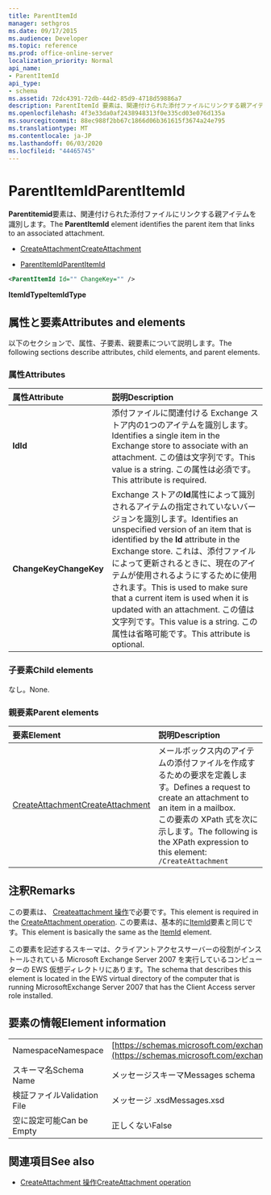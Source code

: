 ```yaml
---
title: ParentItemId
manager: sethgros
ms.date: 09/17/2015
ms.audience: Developer
ms.topic: reference
ms.prod: office-online-server
localization_priority: Normal
api_name:
- ParentItemId
api_type:
- schema
ms.assetid: 72dc4391-72db-44d2-85d9-4718d59886a7
description: ParentItemId 要素は、関連付けられた添付ファイルにリンクする親アイテムを識別します。
ms.openlocfilehash: 4f3e33da0af2438948313f0e335cd03e076d135a
ms.sourcegitcommit: 88ec988f2bb67c1866d06b361615f3674a24e795
ms.translationtype: MT
ms.contentlocale: ja-JP
ms.lasthandoff: 06/03/2020
ms.locfileid: "44465745"
---
```

# <a name="parentitemid"></a><span data-ttu-id="fe822-103">ParentItemId</span><span class="sxs-lookup"><span data-stu-id="fe822-103">ParentItemId</span></span>

<span data-ttu-id="fe822-104">**Parentitemid**要素は、関連付けられた添付ファイルにリンクする親アイテムを識別します。</span><span class="sxs-lookup"><span data-stu-id="fe822-104">The **ParentItemId** element identifies the parent item that links to an associated attachment.</span></span> 
  
- [<span data-ttu-id="fe822-105">CreateAttachment</span><span class="sxs-lookup"><span data-stu-id="fe822-105">CreateAttachment</span></span>](createattachment.md)
  
- [<span data-ttu-id="fe822-106">ParentItemId</span><span class="sxs-lookup"><span data-stu-id="fe822-106">ParentItemId</span></span>](parentitemid.md)
  
```xml
<ParentItemId Id="" ChangeKey="" />
```

<span data-ttu-id="fe822-107">**ItemIdType**</span><span class="sxs-lookup"><span data-stu-id="fe822-107">**ItemIdType**</span></span>

## <a name="attributes-and-elements"></a><span data-ttu-id="fe822-108">属性と要素</span><span class="sxs-lookup"><span data-stu-id="fe822-108">Attributes and elements</span></span>

<span data-ttu-id="fe822-109">以下のセクションで、属性、子要素、親要素について説明します。</span><span class="sxs-lookup"><span data-stu-id="fe822-109">The following sections describe attributes, child elements, and parent elements.</span></span>
  
### <a name="attributes"></a><span data-ttu-id="fe822-110">属性</span><span class="sxs-lookup"><span data-stu-id="fe822-110">Attributes</span></span>

|<span data-ttu-id="fe822-111">**属性**</span><span class="sxs-lookup"><span data-stu-id="fe822-111">**Attribute**</span></span>|<span data-ttu-id="fe822-112">**説明**</span><span class="sxs-lookup"><span data-stu-id="fe822-112">**Description**</span></span>|
|:-----|:-----|
|<span data-ttu-id="fe822-113">**Id**</span><span class="sxs-lookup"><span data-stu-id="fe822-113">**Id**</span></span> <br/> |<span data-ttu-id="fe822-114">添付ファイルに関連付ける Exchange ストア内の1つのアイテムを識別します。</span><span class="sxs-lookup"><span data-stu-id="fe822-114">Identifies a single item in the Exchange store to associate with an attachment.</span></span> <span data-ttu-id="fe822-115">この値は文字列です。</span><span class="sxs-lookup"><span data-stu-id="fe822-115">This value is a string.</span></span> <span data-ttu-id="fe822-116">この属性は必須です。</span><span class="sxs-lookup"><span data-stu-id="fe822-116">This attribute is required.</span></span>  <br/> |
|<span data-ttu-id="fe822-117">**ChangeKey**</span><span class="sxs-lookup"><span data-stu-id="fe822-117">**ChangeKey**</span></span> <br/> |<span data-ttu-id="fe822-118">Exchange ストアの**Id**属性によって識別されるアイテムの指定されていないバージョンを識別します。</span><span class="sxs-lookup"><span data-stu-id="fe822-118">Identifies an unspecified version of an item that is identified by the **Id** attribute in the Exchange store.</span></span> <span data-ttu-id="fe822-119">これは、添付ファイルによって更新されるときに、現在のアイテムが使用されるようにするために使用されます。</span><span class="sxs-lookup"><span data-stu-id="fe822-119">This is used to make sure that a current item is used when it is updated with an attachment.</span></span> <span data-ttu-id="fe822-120">この値は文字列です。</span><span class="sxs-lookup"><span data-stu-id="fe822-120">This value is a string.</span></span> <span data-ttu-id="fe822-121">この属性は省略可能です。</span><span class="sxs-lookup"><span data-stu-id="fe822-121">This attribute is optional.</span></span>  <br/> |
   
### <a name="child-elements"></a><span data-ttu-id="fe822-122">子要素</span><span class="sxs-lookup"><span data-stu-id="fe822-122">Child elements</span></span>

<span data-ttu-id="fe822-123">なし。</span><span class="sxs-lookup"><span data-stu-id="fe822-123">None.</span></span>
  
### <a name="parent-elements"></a><span data-ttu-id="fe822-124">親要素</span><span class="sxs-lookup"><span data-stu-id="fe822-124">Parent elements</span></span>

|<span data-ttu-id="fe822-125">**要素**</span><span class="sxs-lookup"><span data-stu-id="fe822-125">**Element**</span></span>|<span data-ttu-id="fe822-126">**説明**</span><span class="sxs-lookup"><span data-stu-id="fe822-126">**Description**</span></span>|
|:-----|:-----|
|[<span data-ttu-id="fe822-127">CreateAttachment</span><span class="sxs-lookup"><span data-stu-id="fe822-127">CreateAttachment</span></span>](createattachment.md) <br/> |<span data-ttu-id="fe822-128">メールボックス内のアイテムの添付ファイルを作成するための要求を定義します。</span><span class="sxs-lookup"><span data-stu-id="fe822-128">Defines a request to create an attachment to an item in a mailbox.</span></span>  <br/> <span data-ttu-id="fe822-129">この要素の XPath 式を次に示します。</span><span class="sxs-lookup"><span data-stu-id="fe822-129">The following is the XPath expression to this element:</span></span>  <br/>  `/CreateAttachment` <br/> |
   
## <a name="remarks"></a><span data-ttu-id="fe822-130">注釈</span><span class="sxs-lookup"><span data-stu-id="fe822-130">Remarks</span></span>

<span data-ttu-id="fe822-131">この要素は、 [Createattachment 操作](createattachment-operation.md)で必要です。</span><span class="sxs-lookup"><span data-stu-id="fe822-131">This element is required in the [CreateAttachment operation](createattachment-operation.md).</span></span> <span data-ttu-id="fe822-132">この要素は、基本的に[ItemId](itemid.md)要素と同じです。</span><span class="sxs-lookup"><span data-stu-id="fe822-132">This element is basically the same as the [ItemId](itemid.md) element.</span></span> 
  
<span data-ttu-id="fe822-133">この要素を記述するスキーマは、クライアントアクセスサーバーの役割がインストールされている Microsoft Exchange Server 2007 を実行しているコンピューターの EWS 仮想ディレクトリにあります。</span><span class="sxs-lookup"><span data-stu-id="fe822-133">The schema that describes this element is located in the EWS virtual directory of the computer that is running MicrosoftExchange Server 2007 that has the Client Access server role installed.</span></span>
  
## <a name="element-information"></a><span data-ttu-id="fe822-134">要素の情報</span><span class="sxs-lookup"><span data-stu-id="fe822-134">Element information</span></span>

|||
|:-----|:-----|
|<span data-ttu-id="fe822-135">Namespace</span><span class="sxs-lookup"><span data-stu-id="fe822-135">Namespace</span></span>  <br/> |[https://schemas.microsoft.com/exchange/services/2006/messages](https://schemas.microsoft.com/exchange/services/2006/messages) <br/> |
|<span data-ttu-id="fe822-136">スキーマ名</span><span class="sxs-lookup"><span data-stu-id="fe822-136">Schema Name</span></span>  <br/> |<span data-ttu-id="fe822-137">メッセージスキーマ</span><span class="sxs-lookup"><span data-stu-id="fe822-137">Messages schema</span></span>  <br/> |
|<span data-ttu-id="fe822-138">検証ファイル</span><span class="sxs-lookup"><span data-stu-id="fe822-138">Validation File</span></span>  <br/> |<span data-ttu-id="fe822-139">メッセージ .xsd</span><span class="sxs-lookup"><span data-stu-id="fe822-139">Messages.xsd</span></span>  <br/> |
|<span data-ttu-id="fe822-140">空に設定可能</span><span class="sxs-lookup"><span data-stu-id="fe822-140">Can be Empty</span></span>  <br/> |<span data-ttu-id="fe822-141">正しくない</span><span class="sxs-lookup"><span data-stu-id="fe822-141">False</span></span>  <br/> |
   
## <a name="see-also"></a><span data-ttu-id="fe822-142">関連項目</span><span class="sxs-lookup"><span data-stu-id="fe822-142">See also</span></span>

- [<span data-ttu-id="fe822-143">CreateAttachment 操作</span><span class="sxs-lookup"><span data-stu-id="fe822-143">CreateAttachment operation</span></span>](createattachment-operation.md)

